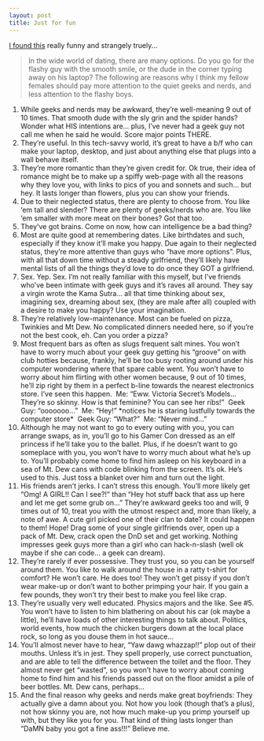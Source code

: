 ```yaml
---
layout: post
title: Just for fun
---
```


[I found this](http://www.craigslist.org/about/best/sfo/66795671.html) really funny and strangely truely...

> In the wide world of dating, there are many options. Do you go for the flashy guy with the smooth smile, or the dude in the corner typing away on his laptop? The following are reasons why I think my fellow females should pay more attention to the quiet geeks and nerds, and less attention to the flashy boys. 

1. While geeks and nerds may be awkward, they’re well-meaning 9 out of 10 times. That smooth dude with the sly grin and the spider hands? Wonder what HIS intentions are... plus, I’ve never had a geek guy not call me when he said he would. Score major points THERE. 
2. They’re useful. In this tech-savvy world, it’s great to have a b/f who can make your laptop, desktop, and just about anything else that plugs into a wall behave itself. 
3. They’re more romantic than they’re given credit for. Ok true, their idea of romance might be to make up a spiffy web-page with all the reasons why they love you, with links to pics of you and sonnets and such... but hey. It lasts longer than flowers, plus you can show your friends. 
4. Due to their neglected status, there are plenty to choose from. You like ‘em tall and slender? There are plenty of geeks/nerds who are. You like ‘em smaller with more meat on their bones? Got that too. 
5. They’ve got brains. Come on now, how can intelligence be a bad thing? 
6. Most are quite good at remembering dates. Like birthdates and such, especially if they know it’ll make you happy. Due again to their neglected status, they’re more attentive than guys who “have more options”. Plus, with all that down time without a steady girlfriend, they’ll likely have mental lists of all the things they’d love to do once they GOT a girlfriend. 
7. Sex. Yep. Sex. I’m not really familiar with this myself, but I’ve friends who’ve been intimate with geek guys and it’s raves all around. They say a virgin wrote the Kama Sutra... all that time thinking about sex, imagining sex, dreaming about sex, (they are male after all) coupled with a desire to make you happy? Use your imagination. 
8. They’re relatively low-maintenance. Most can be fueled on pizza, Twinkies and Mt Dew. No complicated dinners needed here, so if you’re not the best cook, eh. Can you order a pizza? 
9. Most frequent bars as often as slugs frequent salt mines. You won’t have to worry much about your geek guy getting his “groove” on with club hotties because, frankly, he’ll be too busy rooting around under his computer wondering where that spare cable went. You won’t have to worry about him flirting with other women because, 9 out of 10 times, he’ll zip right by them in a perfect b-line towards the nearest electronics store. I’ve seen this happen.  Me: “Eww. Victoria Secret’s Models... They’re so skinny. How is that feminine? You can see her ribs!”  Geek Guy: “ooooooo...”  Me: “Hey!” \*notices he is staring lustfully towards the computer store\*  Geek Guy: “What?”  Me: “Never mind...” 
10. Although he may not want to go to every outing with you, you can arrange swaps, as in, you’ll go to his Gamer Con dressed as an elf princess if he’ll take you to the ballet. Plus, if he doesn’t want to go someplace with you, you won’t have to worry much about what he’s up to. You’ll probably come home to find him asleep on his keyboard in a sea of Mt. Dew cans with code blinking from the screen. It’s ok. He’s used to this. Just toss a blanket over him and turn out the light. 
11. His friends aren’t jerks. I can’t stress this enough. You’ll more likely get “Omg! A GIRL!! Can I see?!” than “Hey hot stuff back that ass up here and let me get some grub on...” They’re awkward geeks too and will, 9 times out of 10, treat you with the utmost respect and, more than likely, a note of awe. A cute girl picked one of their clan to date? It could happen to them! Hope! Drag some of your single girlfriends over, open up a pack of Mt. Dew, crack open the DnD set and get working. Nothing impresses geek guys more than a girl who can hack-n-slash (well ok maybe if she can code... a geek can dream). 
12. They’re rarely if ever possessive. They trust you, so you can be yourself around them. You like to walk around the house in a ratty t-shirt for comfort? He won’t care. He does too! They won’t get pissy if you don’t wear make-up or don’t want to bother primping your hair. If you gain a few pounds, they won’t try their best to make you feel like crap. 
13. They’re usually very well educated. Physics majors and the like. See #5. You won’t have to listen to him blathering on about his car (ok maybe a little), he’ll have loads of other interesting things to talk about. Politics, world events, how much the chicken burgers down at the local place rock, so long as you douse them in hot sauce... 
14. You’ll almost never have to hear, “Yaw dawg whazzap!!” plop out of their mouths. Unless it’s in jest. They spell properly, use correct punctuation, and are able to tell the difference between the toilet and the floor. They almost never get “wasted”, so you won’t have to worry about coming home to find him and his friends passed out on the floor amidst a pile of beer bottles. Mt. Dew cans, perhaps... 
15. And the final reason why geeks and nerds make great boyfriends: They actually give a damn about you. Not how you look (though that’s a plus), not how skinny you are, not how much make-up you primp yourself up with, but they like you for you. That kind of thing lasts longer than “DaMN baby you got a fine ass!!!” Believe me.


